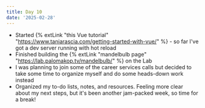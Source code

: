 ```yaml
---
title: Day 10
date: '2025-02-28'
---
```


- Started {% extLink "this Vue tutorial" "https://www.taniarascia.com/getting-started-with-vue/" %} - so far I've got a dev server running with hot reload
- Finished building the {% extLink "mandelbulb page" "https://lab.palomakop.tv/mandelbulb/" %} on the Lab
- I was planning to join some of the career services calls but decided to take some time to organize myself and do some heads-down work instead
- Organized my to-do lists, notes, and resources. Feeling more clear about my next steps, but it's been another jam-packed week, so time for a break!
